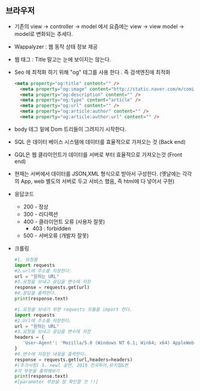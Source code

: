 ##  브라우저

- 기존의 view -> controller -> model 에서 요즘에는 view -> view model -> model로 변화되는 추세다. 

- Wappalyzer : 웹 동작 상태 정보 제공

- 웹 <head> 태그 : Title 말고는 눈에 보이지는 않는다. 

- Seo 에 최적화 하기 위해 "og" 테그를 사용 한다 . 즉 검색엔진에 최적화 

  ```html
  <meta property="og:title" content="" />
  	<meta property="og:image" content="http://static.naver.com/m/comic/im/og_tag_v2.png" />
  	<meta property="og:description" content="" />
  	<meta property="og:type" content="article" />
  	<meta property="og:url" content="" />
  	<meta property="og:article:author" content="" />
  	<meta property="og:article:author:url" content="" />
  ```

- body 테그 밑에 Dom 트리들이 그려지기 시작한다.

- SQL 은 데이터 베이스 시스템에 데이터를 효율적으로 가져오는 것 (Back end)

- GQL은 웹 클라이언트가 데이터를 서버로 부터 효율적으로 가져오는것 (Front end)

- 현재는 서버에서 데이터를  JSON,XML 형식으로 받아서 구성한다. (옛날에는 각각의 App, web 별도의 서버로 두고 서비스 했음, 즉 html에 다 넣어서 구현)

- 응답코드

  - 200 - 정상
  - 300 - 리디렉션
  - 400 - 클라이언트 오류 (사용자 잘못)
    - 403 : forbidden
  - 500 - 서버오류 (개발자 잘못)

- 크롤링

  ```python
  #1. 요청을 
  import requests
  #2.url에 주소를 저장한다.
  url = "원하는 URL"
  #3.요청을 보내고 응답을 변수에 저장
  response = requests.get(url)
  #4.응답을 출력한다.
  print(response.text)
  ```

  ```python
  #1.요청을 보내기 위한 requests 모듈을 import 한다.
  import requests
  #2.Url에 주소를 저장한다.
  url = "원하는 URL"
  #3.요청을 보내고 응답을 변수에 저장
  headers = {
     'User-Agent': 'Mozilla/5.0 (Windows NT 6.1; Win64; x64) AppleWebKit/537.36 (KHTML, like Gecko) Chrome/78.0.3904.87 Safari/537.36'
  }
  #4.변수에 저장된 내용을 출력한다.
  response = requests.get(url,headers=headers)
  #(추가사항) 5. newl 공연, 2019 전국투어,뮤지컬&연
  #각 부분을 출력해보기
  print(response.text)
  #[parameter 부분을 잘 확인할 것 !!] 
  ```

  

